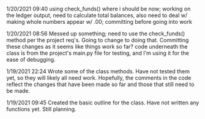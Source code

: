1/20/2021 09:40
using check_funds() where i should be now; working on the ledger output, need to calculate total balances, also need to deal w/ making whole numbers appear w/ .00; committing before going into work

1/20/2021 08:56
Messed up something; need to use the check_funds() method per the project req's. Going to change to doing that. Committing these changes as it seems like things work so far? code underneath the class is from the project's main.py file for testing, and I'm using it for the ease of debugging.

1/19/2021 22:24
Wrote some of the class methods. Have not tested them yet, so they will likely all need work. Hopefully, the comments in the code reflect the changes that have been made so far and those that still need to be made.

1/19/2021 09:45
Created the basic outline for the class. Have not written any functions yet. Still planning.